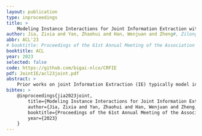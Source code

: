 ```yaml
---
layout: publication
type: inproceedings
title: >
    Modeling Instance Interactions for Joint Information Extraction with Neural High-Order Conditional Random Field
author: Jia, Zixia and Yan, Zhaohui and Han, Wenjuan and Zheng#, Zilong and Tu#, Kewei
abbr: ACL'23
# booktitle: Proceedings of the 61st Annual Meeting of the Association for Computational Linguistics (ACL)
booktitle: ACL
year: 2023
selected: false
code: https://github.com/bigai-nlco/CRFIE
pdf: JointIE/acl23joint.pdf
abstract: >
    Prior works on joint Information Extraction (IE) typically model instance (<em>e.g.</em>, event triggers, entities, roles, relations) interactions by representation enhancement, type dependencies scoring, or global decoding. We find that the previous models generally consider binary type dependency scoring of a pair of instances, and leverage local search such as beam search to approximate global solutions. To better integrate cross-instance interactions, in this work, we introduce a joint IE framework (CRFIE) that formulates joint IE as a high-order Conditional Random Field. Specifically, we design binary factors and ternary factors to directly model interactions between not only a pair of instances but also triplets. Then, these factors are utilized to jointly predict labels of all instances. To address the intractability problem of exact high-order inference, we incorporate a high-order neural decoder that is unfolded from a mean-field variational inference method, which achieves consistent learning and inference. The experimental results show that our approach achieves consistent improvements on three IE tasks compared with our baseline and prior work.
bibtex: >
    @inproceedings{jia2023joint,
        title={Modeling Instance Interactions for Joint Information Extraction with Neural High-Order Conditional Random Field},
        author={Jia, Zixia and Yan, Zhaohui and Han, Wenjuan and Zheng, Zilong and Tu, Kewei},
        booktitle={Proceedings of the 61st Annual Meeting of the Association for Computational Linguistics (ACL)},
        year={2023}
    }
---
```

